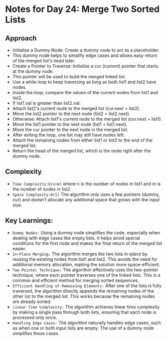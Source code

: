 # Notes for Day 24: Merge Two Sorted Lists

## Approach
- Initialize a Dummy Node: Create a dummy node to act as a placeholder.
- This dummy node helps to simplify edge cases and allows easy return of the merged list's head later.
- Create a Pointer to Traverse: Initialize a cur (current) pointer that starts at the dummy node.
- This pointer will be used to build the merged linked list.
- Use a while loop to keep traversing as long as both list1 and list2 have nodes.
- Inside the loop, compare the values of the current nodes from list1 and list2.
- If list1.val is greater than list2.val:
- Attach list2's current node to the merged list (cur.next = list2).
- Move the list2 pointer to the next node (list2 = list2.next).
- Otherwise: Attach list1's current node to the merged list (cur.next = list1).
- Move the list1 pointer to the next node (list1 = list1.next).
- Move the cur pointer to the next node in the merged list.
- After exiting the loop, one list may still have nodes left.
- Attach the remaining nodes from either list1 or list2 to the end of the merged list.
- Return the head of the merged list, which is the node right after the dummy node.

## Complexity
- `Time Complexity:O(n+m)` where n is the number of nodes in list1 and m is the number of nodes in list2.
- `Space Complexity:O(1)` The algorithm only uses a few pointers (dummy, cur) and doesn't allocate any additional space that grows with the input size.

## Key Learnings:
- `Dummy Nodes:` Using a dummy node simplifies the code, especially when dealing with edge cases like empty lists. It helps avoid special conditions for the first node and makes the final return of the merged list easier.
- `In-Place Merging:` The algorithm merges the two lists in-place by reusing the existing nodes from list1 and list2. This avoids the need for additional memory allocation, making the solution more space-efficient.
- `Two-Pointer Technique:` The algorithm effectively uses the two-pointer technique, where each pointer traverses one of the linked lists. This is a common and efficient method for merging sorted sequences.
- `Efficient Handling of Remaining Elements:` After one of the lists is fully traversed, the algorithm directly appends the remaining nodes of the other list to the merged list. This works because the remaining nodes are already sorted.
- `Linear Time Complexity:` The algorithm achieves linear time complexity by making a single pass through both lists, ensuring that each node is processed only once.
- `Handling Edge Cases:` The algorithm naturally handles edge cases, such as when one or both input lists are empty. The use of a dummy node simplifies these cases.
